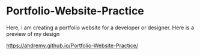 # Portfolio-Website-Practice
Here, i am creating a portfolio website for a developer or designer. Here is a preview of my design

https://ahdremy.github.io/Portfolio-Website-Practice/
